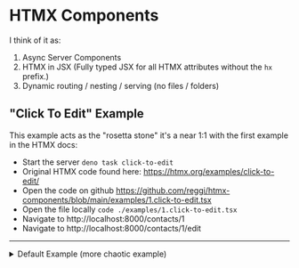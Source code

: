 # HTMX Components

I think of it as:
1. Async Server Components 
2. HTMX in JSX (Fully typed JSX for all HTMX attributes without the `hx` prefix.)
3. Dynamic routing / nesting / serving (no files / folders)

## "Click To Edit" Example

This example acts as the "rosetta stone" it's a near 1:1 with the first example in the HTMX docs:

* Start the server `deno task click-to-edit`
* Original HTMX code found here: https://htmx.org/examples/click-to-edit/
* Open the code on github https://github.com/reggi/htmx-components/blob/main/examples/1.click-to-edit.tsx
* Open the file locally `code ./examples/1.click-to-edit.tsx`
* Navigate to http://localhost:8000/contacts/1
* Navigate to http://localhost:8000/contacts/1/edit

---

<details>
<summary>Default Example (more chaotic example)</summary>

* `deno task start`
* http://localhost:8000/nest/bob
* http://localhost:8000/nest/alice/matt
* http://localhost:8000/registry/@reggi/alicebob

# Default Example:

![](./screenshots/J9x_9P1Y.jpg)
![](./screenshots/DR2PrQJK.png)
w
```tsx
import { HTMX, HTMXComponents, serve, Fragment } from "./mod.tsx"

// http://localhost:8000/registry/@reggi/alicebob
const { component, routes, context } = new HTMXComponents('@reggi/alicebob')

const Alice = component('/alice/:name', async ({ name }: { name: string}, ctx) => {
  const _name = await Promise.resolve(name)
  const req = new URL(ctx.request.url)
  const query = req.searchParams.get('meow')
  return (
    <div>
      <div>This is {_name} + {ctx.data.love} {ctx.id} {query}</div>
    </div>
  )
})

const Bob = component('/bob', async (_p, ctx) => {
  const name = await Promise.resolve('bob')
  return (
    <Fragment>
      <HTMX.button get={Alice.getPath(ctx, { name: 'alice' }, { meow: 'meow' })}>Different</HTMX.button>
      <Alice.button.get name={'kettle'} query={{meow: true}}>Alice Button</Alice.button.get>
      <Alice.anchor.href name={'kettle'} useQuery>Alice Link</Alice.anchor.href>
      <Alice.iframe.src name={'kettle'} query={{meow: true}} useQuery>Alice Link</Alice.iframe.src>
      <div>This is {name} {ctx.id}</div>
      <Alice name="alice"/>
    </Fragment>
  )
})

const e = context({
  nestPath: '/nest',
  love: 'lauriel'
})

await serve(e)

// or 
// export default routes // like express routes
```

</details>


